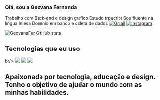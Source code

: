 ### Olá, sou a Geovana Fernanda
Trabalho com Back-end e design grafíco
Estudo trpecript
Sou fluente na língua Inlesa
Domínio em banco e coleta de dados
[![Gmail](https://img.shields.io/badge/Gmail-D14836?style=for-the-badge&logo=gmail&logoColor=white)](https://mail.google.com/mail/u/2/)
[![Instagram](https://img.shields.io/badge/Instagram-E4405F?style=for-the-badge&logo=instagram&logoColor=white)](https://www.instagram.com/)

![GeovanaFer GitHub stats](https://github-readme-stats.vercel.app/api?username=GeovanaFer&show_icons=true&theme=radical)

## Tecnologias que eu uso

<div style="display: inline _ block"<>br/>
<img align="center alt="html5" src="https://img.shields.io/badge/HTML5-E34F26?style=for-the-badge&logo=html5&logoColor=white"/>
<img align="center alt="js" src="https://img.shields.io/badge/JavaScript-F7DF1E?style=for-the-badge&logo=javascript&logoColor=black"/>
<img align="center alt="ruby" src="https://img.shields.io/badge/Ruby-CC342D?style=for-the-badge&logo=ruby&logoColor=white"/>

                                                                                                                          
## Apaixonada por tecnologia, educação e design. Tenho o objetivo de ajudar o mundo com as minhas habilidades.                                                                                                                          
